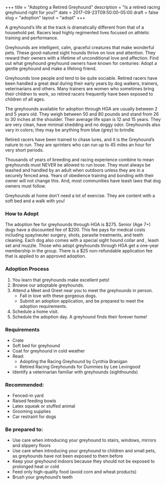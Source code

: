 +++
title = "Adopting a Retired Greyhound"
description = "Is a retired racing greyhound right for you?"
date = 2017-09-23T09:50:00-05:00
draft = false
slug = "adoption"
layout = "adopt"
+++

A greyhound’s life at the track is dramatically different from that of a household pet. Racers lead highly regimented lives focused on athletic training and performance. 

Greyhounds are intelligent, calm, graceful creatures that make wonderful pets. These good-natured sight hounds thrive on love and attention. They reward their owners with a lifetime of unconditional love and affection. Find out what greyhound greyhound owners have known for centuries: Adopt a gentle greyhound and make a lifelong friend.

Greyhounds love people and tend to be quite sociable. Retired racers have been handled a great deal during their early years by dog walkers, trainers, veterinarians and others. Many trainers are women who sometimes bring their children to work, so retired racers frequently have been exposed to children of all ages.

The greyhounds available for adoption through HGA are usually between 2 and 5 years old. They weigh between 50 and 80 pounds and stand from 26 to 30 inches at the shoulder. Their average life span is 12 and 15 years. They are very clean, have minimal shedding and no doggy odor. Greyhounds also vary in colors; they may be anything from blue (grey) to brindle.

Retired racers have been trained to chase lures, and it is the Greyhound’s nature to run. They are sprinters who can run up to 45 miles an hour for very short periods.

Thousands of years of breeding and racing experience combine to mean greyhounds must NEVER be allowed to run loose. They must always be leashed and handled by an adult when outdoors unless they are in a securely fenced area. Years of obedience training and bonding with their owner will not change this. And, most communities have leash laws that dog owners must follow.

Greyhounds at home don’t need a lot of exercise. They are content with a soft bed and a walk with you!

### How to Adopt ###

The adoption fee for greyhounds through HGA is $275. Senior (Age 7+) dogs have a discounted fee of $200. This fee pays for medical costs including spay/neuter surgery, shots, parasite treatments, and teeth cleaning. Each dog also comes with a special sight hound collar and , leash set and muzzle. Those who adopt greyhounds through HGA get a one-year membership in the group. There is a $25 non-refundable application fee that is applied to an approved adoption.

### Adoption Process ###

1. You learn that greyhounds make excellent pets!
2. Browse our adoptable greyhounds.
3. Attend a Meet and Greet near you to meet the greyhounds in person.
    * Fall in love with these gorgeous dogs.
    * Submit an adoption application, and be prepared to meet the adoption requirements.
4. Schedule a home visit.
5. Schedule the adoption day.  A greyhound finds their forever home!

### Requirements ###

* Crate
* Soft bed for greyhound
* Coat for greyhound in cold weather
* Read:
    * Adopting the Racing Greyhound by Cynthia Branigan
    * Retired Racing Greyhounds for Dummies by Lee Levingood
* Identify a veterinarian familiar with greyhounds (sighthounds)

### Recommended: ###

* Fenced-in yard
* Raised feeding bowls
* Latex squeak or stuffed animal
* Grooming supplies
* Car restraint for dogs

### Be prepared to: ###

* Use care when introducing your greyhound to stairs, windows, mirrors and slippery floors
* Use care when introducing your greyhound to children and small pets, as greyhounds have not been exposed to them before
* Keep your greyhound indoors because they should not be exposed to prolonged heat or cold
* Feed only high-quality food (avoid corn and wheat products)
* Brush your greyhound’s teeth